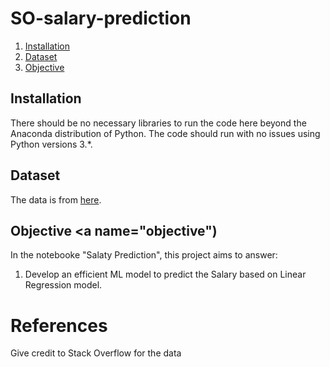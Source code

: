 # SO-salary-prediction
1. [Installation](#installation)
2. [Dataset](#dataset)
3. [Objective](#Objective)


## Installation <a name="installation"></a>
There should be no necessary libraries to run the code here beyond the Anaconda distribution of Python. The code should run with no issues using Python versions 3.*.

## Dataset <a name="dataset"></a>
The data is from [here](https://insights.stackoverflow.com/survey/2017). 

## Objective <a name="objective")</a>
In the notebooke "Salaty Prediction", this project aims to answer:
1. Develop an efficient ML model to predict the Salary based on Linear Regression model.

# References
Give credit to Stack Overflow for the data
